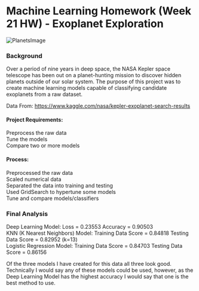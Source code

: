 # Machine Learning Homework (Week 21 HW) - Exoplanet Exploration

![PlanetsImage](https://physicsworld.com/wp-content/uploads/2018/02/2018-02-13-trappist.jpg)

### Background
Over a period of nine years in deep space, the NASA Kepler space telescope has been out on a planet-hunting mission to discover hidden planets outside of our solar system. The purpose of this project was to create machine learning models capable of classifying candidate exoplanets from a raw dataset.

Data From: https://www.kaggle.com/nasa/kepler-exoplanet-search-results

#### Project Requirements:
Preprocess the raw data \
Tune the models \
Compare two or more models

#### Process:
Preprocessed the raw data \
Scaled numerical data \
Separated the data into training and testing \
Used GridSearch to hypertune some models \
Tune and compare models/classifiers

### Final Analysis
Deep Learning Model: Loss = 0.23553 Accuracy = 0.90503 \
KNN (K Nearest Neighbors) Model: Training Data Score = 0.84818 Testing Data Score = 0.82952 (k=13) \
Logistic Regression Model: Training Data Score = 0.84703 Testing Data Score = 0.86156 

Of the three models I have created for this data all three look good. Technically I would say any of these models could be used, however, as the Deep Learning Model has the highest accuracy I would say that one is the best method to use.
